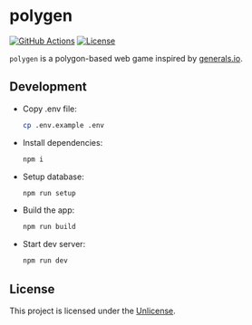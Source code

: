 # polygen

[![GitHub Actions](https://img.shields.io/github/actions/workflow/status/jwcub/polygen/build.yml)](https://github.com/jwcub/polygen/actions)
[![License](https://img.shields.io/github/license/jwcub/polygen)](https://github.com/jwcub/polygen/blob/main/LICENSE)

`polygen` is a polygon-based web game inspired by [generals.io](https://generals.io).

## Development

- Copy .env file:

  ```sh
  cp .env.example .env
  ```

- Install dependencies:

  ```sh
  npm i
  ```

- Setup database:

  ```sh
  npm run setup
  ```

- Build the app:

  ```sh
  npm run build
  ```

- Start dev server:
  ```sh
  npm run dev
  ```

## License

This project is licensed under the [Unlicense](https://github.com/jwcub/polygen/blob/main/LICENSE).
